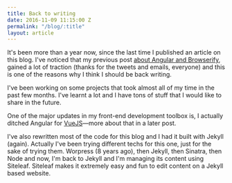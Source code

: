 ```yaml
---
title: Back to writing
date: 2016-11-09 11:15:00 Z
permalink: "/blog/:title"
layout: article
---
```


It's been more than a year now, since the last time I published an article on this blog. I've noticed that my previous post [about Angular and Browserify](http://omarfouad.com/blog/2015/03/21/advanced-angularjs-structure-with-gulp-node-and-browserify/), gained a lot of traction (thanks for the tweets and emails, everyone) and this is one of the reasons why I think I should be back writing. 

I've been working on some projects that took almost all of my time in the past few months. I've learnt a lot and I have tons of stuff that I would like to share in the future. 

One of the major updates in my front-end development toolbox is, I actually ditched Angular for [VueJS](http://vuejs.org)—more about that in a later post. 

I've also rewritten most of the code for this blog and I had it built with Jekyll (again). Actually I've been trying different techs for this one, just for the sake of trying them. Worpress (8 years ago), then Jekyll, then Sinatra, then Node and now, I'm back to Jekyll and I'm managing its content using Siteleaf. Siteleaf makes it extremely easy and fun to edit content on a Jekyll based website. 

